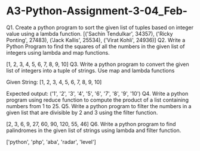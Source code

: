# A3-Python-Assignment-3-04_Feb-

Q1. Create a python program to sort the given list of tuples based on integer value using a
lambda function.
[('Sachin Tendulkar', 34357), ('Ricky Ponting', 27483), ('Jack Kallis', 25534), ('Virat Kohli', 24936)]
Q2. Write a Python Program to find the squares of all the numbers in the given list of integers using
lambda and map functions.


[1, 2, 3, 4, 5, 6, 7, 8, 9, 10]
Q3. Write a python program to convert the given list of integers into a tuple of strings. Use map and
lambda functions


Given String: [1, 2, 3, 4, 5, 6, 7, 8, 9, 10]

Expected output: ('1', '2', '3', '4', '5', '6', '7', '8', '9', '10')
Q4. Write a python program using reduce function to compute the product of a list containing numbers
from 1 to 25.
Q5. Write a python program to filter the numbers in a given list that are divisible by 2 and 3 using the
filter function.


[2, 3, 6, 9, 27, 60, 90, 120, 55, 46]
Q6. Write a python program to find palindromes in the given list of strings using lambda and filter
function.


['python', 'php', 'aba', 'radar', 'level']
